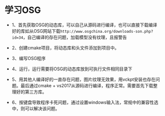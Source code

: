 # 学习OSG
- 1、首先获取OSG的动态库，可以自己从源码进行编译，也可以直接下载编译好的库如从OSG网站下载`http://www.osgchina.org/downloads-son.php?id=34`，自己编译的存在问题，加载模型没有纹理，且报警告
- 2、创建cmake项目，将动态库和头文件添加到项目中。
- 3、编写OSG程序
- 4、运行，运行需要将OSG的动态库放到可执行文件相同目录下

- 5、用其他人编译好的一直存在问题，图片纹理无效果，用vckpt安装也存在问题。最后通过cmake + vs2017从源码进行编译，程序正常。需要首先下载整理好的第三方库。
- 6、按键盘导致程序卡死问题，通过设置windows输入法，常规中的兼容性选中，则可以解决该问题。
